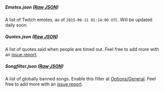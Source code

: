 ##### Emotes.json ([Raw JSON](https://raw.githubusercontent.com/NerdBotTV/Resources/master/Emotes.json))
A list of Twitch emotes, as of `2015-06-11 01:14:00 UTC`. Will be updated daily soon.

##### Quotes.json ([Raw JSON](https://raw.githubusercontent.com/NerdBotTV/Resources/master/Quotes.json))
A list of quotes said when people are timed out. Feel free to add more with an [issue report](//github.com/NerdBotTV/Resources/issues/new).

##### Songfilter.json ([Raw JSON](https://raw.githubusercontent.com/NerdBotTV/Resources/master/Songfilter.json))
A list of globally banned songs. Enable this filter at [Options/General](//nerdbot.tv/options/general). Feel free to add more with an [issue report](//github.com/NerdBotTV/Resources/issues/new).
